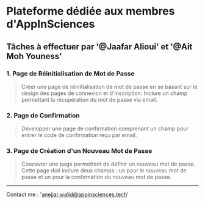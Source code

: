 # Plateforme dédiée aux membres d'AppInSciences

## Tâches à effectuer par '@Jaafar Alioui' et '@Ait Moh Youness'

### 1. Page de Réinitialisation de Mot de Passe
> Créer une page de réinitialisation de mot de passe en se basant sur le design des pages de connexion et d'inscription.
>  Inclure un champ permettant la récupération du mot de passe via email.

### 2. Page de Confirmation
> Développer une page de confirmation comprenant un champ pour entrer le code de confirmation reçu par email.

### 3. Page de Création d'un Nouveau Mot de Passe
> Concevoir une page permettant de définir un nouveau mot de passe.
>  Cette page doit inclure deux champs : un pour le nouveau mot de passe et un pour la confirmation du nouveau mot de passe.

---

Contact me : 'anejjar.walid@appinsciences.tech'
